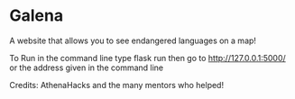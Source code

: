 # Galena


A website that allows you to see endangered languages on a map!

To Run
in the command line type flask run
then go to http://127.0.0.1:5000/ or the address given in the command line

Credits: AthenaHacks and the many mentors who helped!
